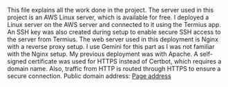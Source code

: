This file explains all the work done in the project.
The server used in this project is an AWS Linux server, which is available for free. I deployed a Linux server on the AWS server and connected to it using the Termius app. An SSH key was also created during setup to enable secure SSH access to the server from Termius.
The web server used in this deployment is Nginx with a reverse proxy setup. I use Gemini for this part as I was not familiar with the Nginx setup. My previous deployment was with Apache.
A self-signed certificate was used for HTTPS instead of Certbot, which requires a domain name. Also, traffic from HTTP is routed through HTTPS to ensure a secure connection.
Public domain address: [Page address](https://muhammed-asiyanbola.duckdns.org/)
